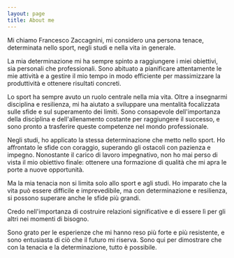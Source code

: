 ```yaml
---
layout: page
title: About me
---
```


Mi chiamo Francesco Zaccagnini,
mi considero una persona tenace, determinata nello sport, negli studi e nella vita in generale.

La mia determinazione mi ha sempre spinto a raggiungere i miei obiettivi, sia personali che professionali. Sono abituato a pianificare attentamente le mie attività e a gestire il mio tempo in modo efficiente per massimizzare la produttività e ottenere risultati concreti.

Lo sport ha sempre avuto un ruolo centrale nella mia vita. Oltre a insegnarmi disciplina e resilienza, mi ha aiutato a sviluppare una mentalità focalizzata sulle sfide e sul superamento dei limiti. Sono consapevole dell'importanza della disciplina e dell'allenamento costante per raggiungere il successo, e sono pronto a trasferire queste competenze nel mondo professionale.

Negli studi, ho applicato la stessa determinazione che metto nello sport. Ho affrontato le sfide con coraggio, superando gli ostacoli con pazienza e impegno. Nonostante il carico di lavoro impegnativo, non ho mai perso di vista il mio obiettivo finale: ottenere una formazione di qualità che mi apra le porte a nuove opportunità.

Ma la mia tenacia non si limita solo allo sport e agli studi. Ho imparato che la vita può essere difficile e imprevedibile, ma con determinazione e resilienza, si possono superare anche le sfide più grandi.

 Credo nell'importanza di costruire relazioni significative e di essere lì per gli altri nei momenti di bisogno.

 Sono grato per le esperienze che mi hanno reso più forte e più resistente, e sono entusiasta di ciò che il futuro mi riserva. Sono qui per dimostrare che con la tenacia e la determinazione, tutto è possibile.
